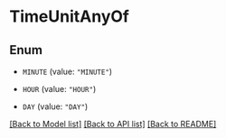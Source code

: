 # TimeUnitAnyOf

## Enum


* `MINUTE` (value: `"MINUTE"`)

* `HOUR` (value: `"HOUR"`)

* `DAY` (value: `"DAY"`)


[[Back to Model list]](../README.md#documentation-for-models) [[Back to API list]](../README.md#documentation-for-api-endpoints) [[Back to README]](../README.md)


